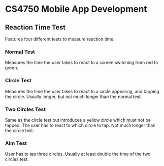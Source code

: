 # CS4750 Mobile App Development

## Reaction Time Test

Features four different tests to measure reaction time.

### Normal Test
Measures the time the user takes to react to a screen switching from red to green.

### Circle Test
Measures the time the user takes to react to a circle appearing, and tapping the circle. Usually longer, but not much longer than the normal test.

### Two Circles Test
Same as the circle test but introduces a yellow circle which must not be tapped. The user has to react to which circle to tap. Not much longer than the circle test.

### Aim Test
User has to tap three circles. Usually at least double the time of the two circles test.